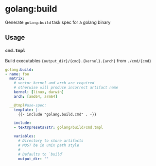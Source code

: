 # golang:build

Generate `golang:build` task spec for a golang binary

## Usage

### `cmd.tmpl`

Build executables `{output_dir}/{cmd}.{kernel}.{arch}` from `./cmd/{cmd}`

```yaml
golang:build:
- name: foo
  matrix:
    # vector kernel and arch are required
    # otherwise will produce incorrect artifact name
    kernel: [linux, darwin]
    arch: [amd64, arm64]

  __@tmpl#use-spec:
    template: |-
      {{- include "golang.build.cmd" . -}}

    include:
    - text@presets?str: golang/build/cmd.tmpl

    variables:
      # Directory to store artifacts
      # MUST be in unix path style
      #
      # Defaults to `build`
      output_dir: ""
```

